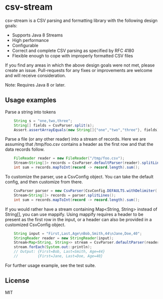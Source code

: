 # csv-stream

csv-stream is a CSV parsing and formatting library with the following design goals:
  - Supports Java 8 Streams 
  - High performance
  - Configurable
  - Correct and complete CSV parsing as specified by RFC 4180
  - Flexible enough to cope with improperly formatted CSV files 

If you find any areas in which the above design goals were not met, please create an issue.  Pull-requests for any fixes or improvements are welcome and will receive consideration.

Note: Requires Java 8 or later.

Usage examples
--------------
Parse a string into tokens
```java
    String s = "one,two,three";
    String[] fields = CsvParser.split(s);
    Assert.assertArrayEquals(new String[]{"one","two","three"}, fields);
```
Parse a file (or any other reader) into a stream of records.
Here we are assuming that /tmp/foo.csv contains a header as the first row and that the data records follow.
```java
    FileReader reader = new FileReader("/tmp/foo.csv");
    Stream<String[]> records = CsvParser.defaultParser(reader).splitLines();
    int sum = records.mapToInt(record -> record.length).sum();
```

To customize the parser, use a CsvConfig object.  You can take the default config, and then customize from there.
```java
    CsvParser parser = new CsvParser(CsvConfig.DEFAULTS.withDelimiter('|'), reader);
    Stream<String[]> records = parser.splitLines();
    int sum = records.mapToInt(record -> record.length).sum();
```

If you would rather have a stream containing Map<String, String> instead of String[], you can use mappify.  Using mappify requires a header to be present as the first row in the input, or a header can also be provided in a customized CsvConfig object. 
```java
    String input = "First,Last,Age\nBob,Smith,44\nJane,Doe,40";
    StringReader reader = new StringReader(input);
    Stream<Map<String, String>> stream = CsvParser.defaultParser(reader).mappify();
    stream.forEach(System.out::println);
    // Output: {First=Bob, Last=Smith, Age=44}
    //         {First=Jane, Last=Doe, Age=40}
```
For further usage example, see the test suite.


License
-------
MIT

